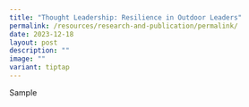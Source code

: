 ```yaml
---
title: "Thought Leadership: Resilience in Outdoor Leaders"
permalink: /resources/research-and-publication/permalink/
date: 2023-12-18
layout: post
description: ""
image: ""
variant: tiptap
---
```

<p>Sample</p>